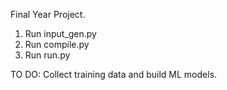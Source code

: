 Final Year Project.

1. Run input_gen.py
2. Run compile.py
3. Run run.py

TO DO: Collect training data and build ML models.
